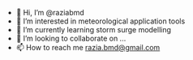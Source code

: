 - 👋 Hi, I’m @raziabmd
- 👀 I’m interested in meteorological application tools
- 🌱 I’m currently learning storm surge modelling
- 💞️ I’m looking to collaborate on ...
- 📫 How to reach me razia.bmd@gmail.com

<!---
raziabmd/raziabmd is a ✨ special ✨ repository because its `README.md` (this file) appears on your GitHub profile.
You can click the Preview link to take a look at your changes.
--->
